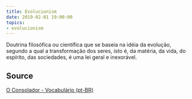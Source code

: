 ```yaml
---
title: Evolucionism
date: 2019-02-01 19:00:00
topics:
- evolucionism
---
```


Doutrina filosófica ou científica que se baseia na idéia da evolução, segundo a qual a transformação dos seres, 
isto é, da matéria, da vida, do espírito, das sociedades, é uma lei geral e inexorável.

## Source
[O Consolador - Vocabulário (pt-BR)](http://www.oconsolador.com.br/linkfixo/vocabulario/principal.html)


